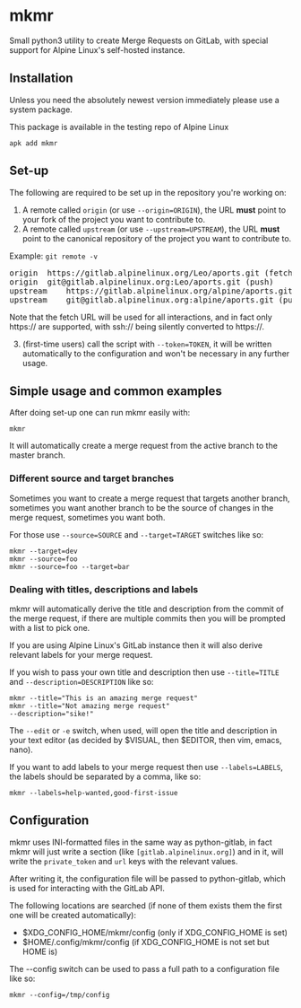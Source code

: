 # mkmr

Small python3 utility to create Merge Requests on GitLab, with special support for Alpine Linux's self-hosted instance.

## Installation

Unless you need the absolutely newest version immediately please use a system package.

This package is available in the testing repo of Alpine Linux

```
apk add mkmr
```

## Set-up

The following are required to be set up in the repository you're working on:

1. A remote called `origin` (or use `--origin=ORIGIN`), the URL **must** point to your fork of the project you want to contribute to.
2. A remote called `upstream` (or use `--upstream=UPSTREAM`), the URL **must** point to the canonical repository of the project you want to contribute to.

Example:
<code>git remote -v</code>
<pre>
origin	https://gitlab.alpinelinux.org/Leo/aports.git (fetch)
origin	git@gitlab.alpinelinux.org:Leo/aports.git (push)
upstream	https://gitlab.alpinelinux.org/alpine/aports.git (fetch)
upstream	git@gitlab.alpinelinux.org:alpine/aports.git (push)
</pre>

Note that the fetch URL will be used for all interactions, and in fact only https:// are supported, with ssh:// being silently converted to https://.

3. (first-time users) call the script with `--token=TOKEN`, it will be written automatically to the configuration and won't be necessary in any further usage.

## Simple usage and common examples

After doing set-up one can run mkmr easily with:

<code>mkmr</code>

It will automatically create a merge request from the active branch to the master branch.

### Different source and target branches

Sometimes you want to create a merge request that targets another branch, sometimes you want another branch to be the source of changes in the merge request, sometimes you want both.

For those use `--source=SOURCE` and `--target=TARGET` switches like so:

<code>mkmr --target=dev</code>  
<code>mkmr --source=foo</code>  
<code>mkmr --source=foo --target=bar</code>  

### Dealing with titles, descriptions and labels

mkmr will automatically derive the title and description from the commit of the merge request, if there are multiple commits then you will be prompted with a list to pick one.

If you are using Alpine Linux's GitLab instance then it will also derive relevant labels for your merge request.

If you wish to pass your own title and description then use `--title=TITLE` and `--description=DESCRIPTION` like so:

<code>mkmr --title="This is an amazing merge request"</code>  
<code>mkmr --title="Not amazing merge request" --description="sike!"</code>  

The `--edit` or `-e` switch, when used, will open the title and description in your text editor (as decided by $VISUAL, then $EDITOR, then vim, emacs, nano).

If you want to add labels to your merge request then use `--labels=LABELS`, the labels should be separated by a comma, like so:

<code>mkmr --labels=help-wanted,good-first-issue</code>

## Configuration

mkmr uses INI-formatted files in the same way as python-gitlab, in fact mkmr will just write a section (like `[gitlab.alpinelinux.org]`) and in it, will write the `private_token` and `url` keys with the relevant values.

After writing it, the configuration file will be passed to python-gitlab, which is used for interacting with the GitLab API.

The following locations are searched (if none of them exists them the first one will be created automatically):

- $XDG_CONFIG_HOME/mkmr/config (only if XDG_CONFIG_HOME is set)
- $HOME/.config/mkmr/config (if XDG_CONFIG_HOME is not set but HOME is)

The --config switch can be used to pass a full path to a configuration file like so:

<code>mkmr --config=/tmp/config</code>
